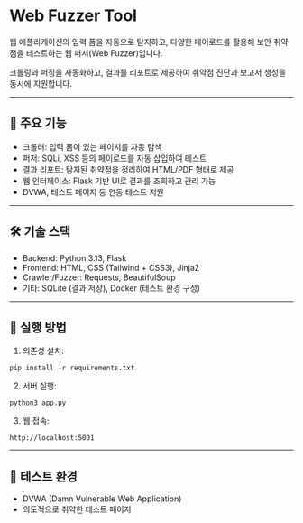 # Web Fuzzer Tool

웹 애플리케이션의 입력 폼을 자동으로 탐지하고, 다양한 페이로드를 활용해 보안 취약점을 테스트하는 웹 퍼저(Web Fuzzer)입니다.

크롤링과 퍼징을 자동화하고, 결과를 리포트로 제공하여 취약점 진단과 보고서 생성을 동시에 지원합니다.

---

## 📌 주요 기능
- 크롤러: 입력 폼이 있는 페이지를 자동 탐색
- 퍼저: SQLi, XSS 등의 페이로드를 자동 삽입하여 테스트
- 결과 리포트: 탐지된 취약점을 정리하여 HTML/PDF 형태로 제공
- 웹 인터페이스: Flask 기반 UI로 결과를 조회하고 관리 가능
- DVWA, 테스트 페이지 등 연동 테스트 지원

---

## 🛠 기술 스택
- Backend: Python 3.13, Flask
- Frontend: HTML, CSS (Tailwind + CSS3), Jinja2
- Crawler/Fuzzer: Requests, BeautifulSoup
- 기타: SQLite (결과 저장), Docker (테스트 환경 구성)

---

## 🚀 실행 방법
1.	의존성 설치:
 ```
pip install -r requirements.txt
```
2.	서버 실행:
```
python3 app.py
```
3.	웹 접속:
```
http://localhost:5001
```

---

## 🧪 테스트 환경
- DVWA (Damn Vulnerable Web Application)
- 의도적으로 취약한 테스트 페이지
 

